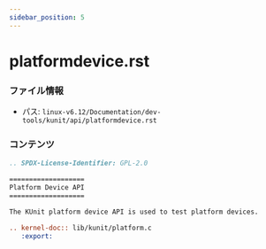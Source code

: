 ```yaml
---
sidebar_position: 5
---
```

# platformdevice.rst

### ファイル情報

- パス: `linux-v6.12/Documentation/dev-tools/kunit/api/platformdevice.rst`

### コンテンツ

```rst
.. SPDX-License-Identifier: GPL-2.0

===================
Platform Device API
===================

The KUnit platform device API is used to test platform devices.

.. kernel-doc:: lib/kunit/platform.c
   :export:

```
